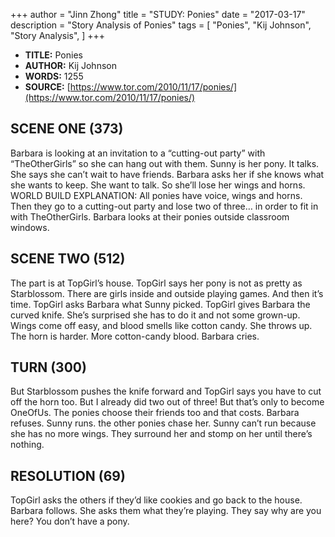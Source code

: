 +++
author = "Jinn Zhong"
title = "STUDY: Ponies"
date = "2017-03-17"
description = "Story Analysis of Ponies"
tags = [
    "Ponies",
    "Kij Johnson",
    "Story Analysis",
]
+++
* **TITLE:** Ponies
* **AUTHOR:** Kij Johnson
* **WORDS:** 1255
* **SOURCE:** [https://www.tor.com/2010/11/17/ponies/](https://www.tor.com/2010/11/17/ponies/)

## SCENE ONE (373)
Barbara is looking at an invitation to a “cutting-out party” with “TheOtherGirls” so she can hang out with them. Sunny is her pony. It talks. She says she can’t wait to have friends. Barbara asks her if she knows what she wants to keep. She want to talk. So she’ll lose her wings and horns. WORLD BUILD EXPLANATION: All ponies have voice, wings and horns. Then they go to a cutting-out party and lose two of three… in order to fit in with TheOtherGirls. Barbara looks at their ponies outside classroom windows.

## SCENE TWO (512)
The part is at TopGirl’s house. TopGirl says her pony is not as pretty as Starblossom. There are girls inside and outside playing games. And then it’s time. TopGirl asks Barbara what Sunny picked. TopGirl gives Barbara the curved knife. She’s surprised she has to do it and not some grown-up. Wings come off easy, and blood smells like cotton candy. She throws up. The horn is harder. More cotton-candy blood. Barbara cries.

## TURN (300)
But Starblossom pushes the knife forward and TopGirl says you have to cut off the horn too. But I already did two out of three! But that’s only to become OneOfUs. The ponies choose their friends too and that costs. Barbara refuses. Sunny runs. the other ponies chase her. Sunny can’t run because she has no more wings. They surround her and stomp on her until there’s nothing. 

## RESOLUTION (69)
TopGirl asks the others if they’d like cookies and go back to the house. Barbara follows. She asks them what they’re playing. They say why are you here? You don’t have a pony.
